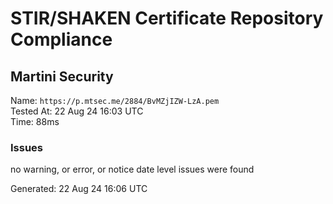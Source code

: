 # STIR/SHAKEN Certificate Repository Compliance

## Martini Security

Name: `https://p.mtsec.me/2884/BvMZjIZW-LzA.pem`\
Tested At: 22 Aug 24 16:03 UTC\
Time: 88ms

### Issues

no warning, or error, or notice date level issues were found

Generated: 22 Aug 24 16:06 UTC